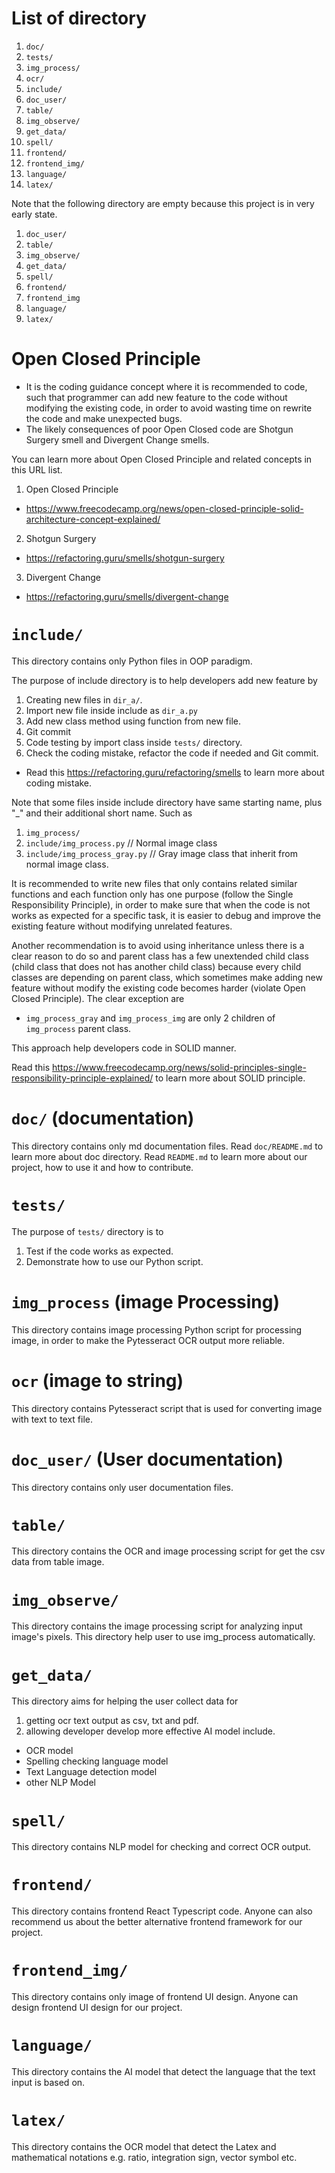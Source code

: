 # List of directory

1.	`doc/`
2.	`tests/`
3.	`img_process/`
4.	`ocr/`
5.	`include/`
6.	`doc_user/`
7.	`table/`
8.	`img_observe/`
9.	`get_data/`
10.	`spell/`
11.	`frontend/`
12.	`frontend_img/`
13.	`language/`
14.	`latex/`

Note that the following directory are empty because this project is in very early state.
1.  `doc_user/`
2.  `table/`
3.  `img_observe/`
4.  `get_data/`
5.  `spell/`
6.  `frontend/`
7.	`frontend_img`
8.  `language/`
9.  `latex/`

# Open Closed Principle

* It is the coding guidance concept where it is recommended to code, such that programmer can
  add new feature to the code without modifying the existing code, 
  in order to avoid wasting time on rewrite the code and make unexpected bugs.
* The likely consequences of poor Open Closed code are Shotgun Surgery smell and Divergent Change smells.

You can learn more about Open Closed Principle and related concepts in this URL list.
1. Open Closed Principle
* https://www.freecodecamp.org/news/open-closed-principle-solid-architecture-concept-explained/
2. Shotgun Surgery
* https://refactoring.guru/smells/shotgun-surgery
3. Divergent Change 
* https://refactoring.guru/smells/divergent-change

# `include/`

This directory contains only Python files in OOP paradigm. 

The purpose of include directory is to help developers add new feature by 
1. Creating new files in `dir_a/`.
2. Import new file inside include as `dir_a.py`
3. Add new class method using function from new file.
4. Git commit 
5. Code testing by import class inside `tests/` directory.
6. Check the coding mistake, refactor the code if needed and Git commit.
* Read this https://refactoring.guru/refactoring/smells to learn more about coding mistake.

Note that some files inside include directory have same starting name, plus "_" and their additional short name. Such as
1. `img_process/`
2. `include/img_process.py`	      // Normal image class
3. `include/img_process_gray.py`	// Gray image class that inherit from normal image class.

It is recommended to write new files that only contains related similar functions 
and each function only has one purpose (follow the Single Responsibility Principle), 
in order to make sure that when the code is not works as expected for a specific task,
it is easier to debug and improve the existing feature without modifying unrelated features.

Another recommendation is to avoid using inheritance unless there is a clear reason to do so and parent class has a few unextended child class (child class that does not has another child class)
because every child classes are depending on parent class, which sometimes make adding new feature 
without modify the existing code becomes harder (violate Open Closed Principle). The clear exception are
* `img_process_gray` and `img_process_img` are only 2 children of `img_process` parent class.

This approach help developers code in SOLID manner.

Read this https://www.freecodecamp.org/news/solid-principles-single-responsibility-principle-explained/ to learn more about SOLID principle.

# `doc/` (documentation)

This directory contains only md documentation files. 
Read `doc/README.md` to learn more about doc directory.
Read `README.md` to learn more about our project, how to use it and how to contribute.

# `tests/`

The purpose of `tests/` directory is to
1. Test if the code works as expected.
2. Demonstrate how to use our Python script.

# `img_process` (image Processing)

This directory contains image processing Python script for processing image, in order to make the Pytesseract OCR output more reliable.

# `ocr` (image to string)

This directory contains Pytesseract script that is used for converting image with text to text file.

# `doc_user/` (User documentation)

This directory contains only user documentation files.

# `table/`

This directory contains the OCR and image processing script for get the csv data from table image. 

# `img_observe/`

This directory contains the image processing script for analyzing input image's pixels.
This directory help user to use img_process automatically.

# `get_data/`

This directory aims for helping the user collect data for 
1.	getting ocr text output as csv, txt and pdf.
2.	allowing developer develop more effective AI model include.
-	OCR model
-	Spelling checking language model
-	Text Language detection model
-   other NLP Model

# `spell/`

This directory contains NLP model for checking and correct OCR output.

# `frontend/`

This directory contains frontend React Typescript code.
Anyone can also recommend us about the better alternative frontend framework for our project.

# `frontend_img/`

This directory contains only image of frontend UI design.
Anyone can design frontend UI design for our project.

# `language/`

This directory contains the AI model that detect the language that the text input is based on.

# `latex/`

This directory contains the OCR model that detect the Latex and mathematical notations e.g. ratio, integration sign, vector symbol etc.
